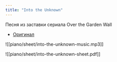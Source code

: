 ```yaml
---
title: "Into the Unknown"
---
```

Песня из заставки сериала Over the Garden Wall
- [Оригинал](https://www.youtube.com/watch?v=WJeeA_O88Zw)

![[piano/sheet/into-the-unknown-music.mp3]]

![[piano/sheet/into-the-unknown-sheet.pdf]]